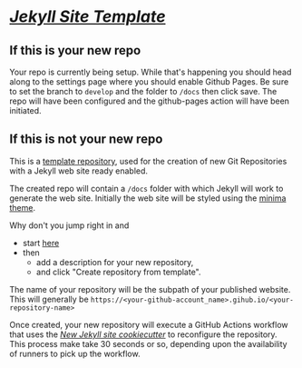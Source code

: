 # [_Jekyll Site Template_](https://github.com/bill-richards/jekyll-site-template)

## If this is your new repo

Your repo is currently being setup. While that's happening you should head along to the settings page
where you should enable Github Pages. Be sure to set the branch to `develop` and the folder to `/docs` 
then click save. The repo will have been configured and the github-pages action will have been initiated.

## If this is not your new repo

This is a [template repository](https://docs.github.com/en/github/creating-cloning-and-archiving-repositories/creating-a-repository-on-github/creating-a-repository-from-a-template), used for the creation of new Git Repositories with a Jekyll web site ready enabled.

The created repo will contain a `/docs` folder with which Jekyll will work to generate the web site. Initially the web site will be styled using the [minima theme](https://github.com/jekyll/minima).

Why don't you jump right in and 
- start [here](https://github.com/bill-richards/jekyll-site-template/generate)
- then 
  - add a description for your new repository, 
  - and click "Create repository from template".

The name of your repository will be the subpath of your published website. This will generally be `https://<your-github-account_name>.gihub.io/<your-repository-name>`

Once created, your new repository will execute a GitHub Actions workflow that uses the [_New Jekyll site cookiecutter_](https://github.com/bill-richards/jekyll-site-cookiecutter) to reconfigure the repository. This process make take 30 seconds or so, depending upon the availability of runners to pick up the workflow.
